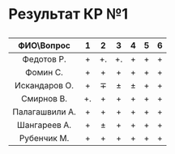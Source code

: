 # Результат КР №1  

## 
|ФИО\Вопрос| 1 | 2 | 3 | 4 | 5 | 6 | 
|:------:|:------:|:---------:|:---------:|:---------:|:-------:|:-------:|
|Федотов Р.| + | +. |+.|+|+|+|
|Фомин С.| + | + |+|+|+|+|
|Искандаров О.| + | ∓ |±|±|+|+|
|Смирнов В.| +. | + | + |+|+|+|
|Палагашвили А.| + | + |+|+|+|+|
|Шангареев А.| + | ± |+|+|+|+|
|Рубенчик М.| + | + |+|+|+|+|
